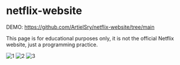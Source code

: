# netflix-website

DEMO: https://github.com/ArtielSry/netflix-website/tree/main

This page is for educational purposes only, it is not the official Netflix website, just a programming practice.

![1](https://user-images.githubusercontent.com/113340763/189669466-c5321b56-f9d8-4111-93b7-36e209130f76.png)
![2](https://user-images.githubusercontent.com/113340763/189669493-accb9a29-2dad-4cbb-9481-024a8c28ec5d.png)
![3](https://user-images.githubusercontent.com/113340763/189669512-04c01400-748e-4706-89a8-9c76d14432be.png)
